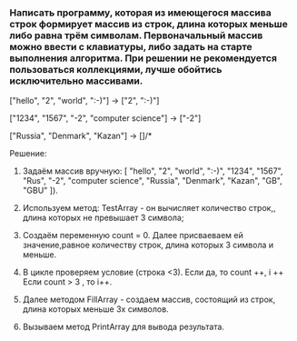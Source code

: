 

### Написать программу, которая из имеющегося массива строк формирует массив из строк, длина которых меньше либо равна трём символам. Первоначальный массив можно ввести с клавиатуры, либо задать на старте выполнения алгоритма. При решении не рекомендуется пользоваться коллекциями, лучше обойтись исключительно массивами.


["hello", "2", "world", ":-)"] -> ["2", ":-)"]

["1234", "1567", "-2", "computer science"] -> ["-2"]

["Russia", "Denmark", "Kazan"] -> []/*

Решение:
1. Задаём массив вручную: [ "hello", "2", "world", ":-)", "1234", "1567", "Rus", "-2", "computer science", "Russia", "Denmark", "Kazan", "GB", "GBU" ]).

2. Используем метод:  TestArray - он вычисляет количество строк,, длина которых не превышает 3 символа;
3. Создаём переменную count = 0. Далее присваеваем ей значение,равное количеству строк, длина которых 3 символа и меньше.
4. В цикле проверяем условие (строка <3). Если да,  то count ++, i ++
   Если count > 3 , то i++.
5. Далее методом FillArray - создаем массив, состоящий из строк, длина которых меньше 3х символов.
6. Вызываем  метод PrintArray для вывода результата.
